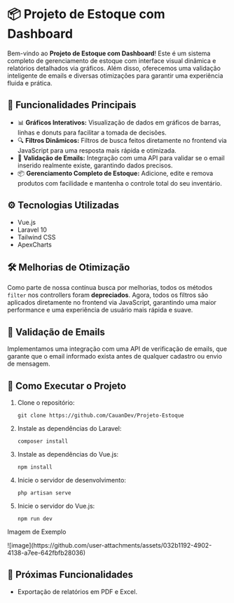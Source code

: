 
<body>
  <h1>📦 Projeto de Estoque com Dashboard</h1>
  <p>
    Bem-vindo ao <strong>Projeto de Estoque com Dashboard</strong>! Este é um sistema completo de gerenciamento de estoque com interface visual dinâmica e relatórios detalhados via gráficos. Além disso, oferecemos uma validação inteligente de emails e diversas otimizações para garantir uma experiência fluida e prática.
  </p>

  <h2>🚀 Funcionalidades Principais</h2>
  <ul>
    <li>📊 <strong>Gráficos Interativos:</strong> Visualização de dados em gráficos de barras, linhas e donuts para facilitar a tomada de decisões.</li>
    <li>🔍 <strong>Filtros Dinâmicos:</strong> Filtros de busca feitos diretamente no frontend via JavaScript para uma resposta mais rápida e otimizada.</li>
    <li>📧 <strong>Validação de Emails:</strong> Integração com uma API para validar se o email inserido realmente existe, garantindo dados precisos.</li>
    <li>📦 <strong>Gerenciamento Completo de Estoque:</strong> Adicione, edite e remova produtos com facilidade e mantenha o controle total do seu inventário.</li>
  </ul>

  <h2>⚙️ Tecnologias Utilizadas</h2>
  <ul>
    <li>Vue.js</li>
    <li>Laravel 10</li>
    <li>Tailwind CSS</li>
    <li>ApexCharts</li>
  </ul>

  <h2>🛠️ Melhorias de Otimização</h2>
  <p>
    Como parte de nossa contínua busca por melhorias, todos os métodos <code>filter</code> nos controllers foram <strong>depreciados</strong>. Agora, todos os filtros são aplicados diretamente no frontend via JavaScript, garantindo uma maior performance e uma experiência de usuário mais rápida e suave.
  </p>
  
  <h2>📧 Validação de Emails</h2>
  <p>
    Implementamos uma integração com uma API de verificação de emails, que garante que o email informado exista antes de qualquer cadastro ou envio de mensagem.
  </p>

  <h2>🔗 Como Executar o Projeto</h2>
  <ol>
    <li>Clone o repositório:</li>
    <pre><code>git clone https://github.com/CauanDev/Projeto-Estoque</code></pre>
    <li>Instale as dependências do Laravel:</li>
    <pre><code>composer install</code></pre>
    <li>Instale as dependências do Vue.js:</li>
    <pre><code>npm install</code></pre>
    <li>Inicie o servidor de desenvolvimento:</li>
    <pre><code>php artisan serve</code></pre>
    <li>Inicie o servidor do Vue.js:</li>
    <pre><code>npm run dev</code></pre>
  </ol>

<p>Imagem de Exemplo</p>
![image](https://github.com/user-attachments/assets/032b1192-4902-4138-a7ee-642fbfb28036)
  <h2>📅 Próximas Funcionalidades</h2>
  <ul>
    <li>Exportação de relatórios em PDF e Excel.</li>
  </ul>

</body>
</html>

